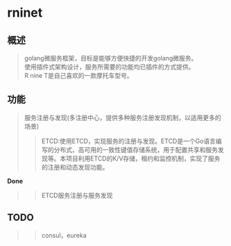 **rninet**
==========

**概述**
--------
>golang微服务框架，目标是能够方便快捷的开发golang微服务。<br>
>使用插件式架构设计，服务所需要的功能均已插件的方式提供。<br>
>R nine T是自己喜欢的一款摩托车型号。<br>
    
    
**功能**
--------

>服务注册与发现(多注册中心，提供多种服务注册发现机制，以适用更多的场景)<br>
>>ETCD:使用ETCD，实现服务的注册与发现。ETCD是一个Go语言编写的分布式，高可用的一致性键值存储系统，用于配置共享和服务发现等。本项目利用ETCD的K/V存储，租约和监控机制，实现了服务的注册和动态发现功能。<br>
    

**Done**
>>ETCD服务注册与服务发现

**TODO**
--------
>>consul，eureka
    
